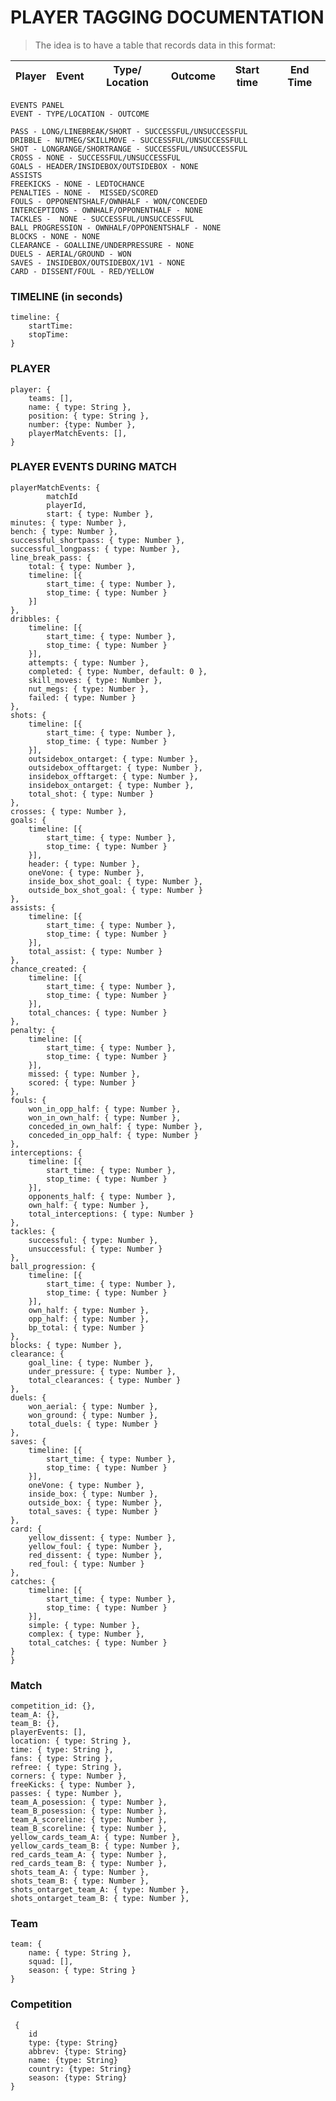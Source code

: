 # PLAYER TAGGING DOCUMENTATION

> The idea is to have a table that records data in this format:

| Player   | Event          | Type/ Location | Outcome | Start time | End Time | 
| -------- | -------------- | -------------- | ------- | ---------- | -------- |


    EVENTS PANEL 
    EVENT - TYPE/LOCATION - OUTCOME

    PASS - LONG/LINEBREAK/SHORT - SUCCESSFUL/UNSUCCESSFUL
    DRIBBLE - NUTMEG/SKILLMOVE - SUCCESSFUL/UNSUCCESSFULL
    SHOT - LONGRANGE/SHORTRANGE - SUCCESSFUL/UNSUCCESSFUL
    CROSS - NONE - SUCCESSFUL/UNSUCCESSFUL
    GOALS - HEADER/INSIDEBOX/OUTSIDEBOX - NONE
    ASSISTS
    FREEKICKS - NONE - LEDTOCHANCE
    PENALTIES - NONE -  MISSED/SCORED
    FOULS - OPPONENTSHALF/OWNHALF - WON/CONCEDED
    INTERCEPTIONS - OWNHALF/OPPONENTHALF - NONE
    TACKLES -  NONE - SUCCESSFUL/UNSUCCESSFUL
    BALL PROGRESSION - OWNHALF/OPPONENTSHALF - NONE
    BLOCKS - NONE - NONE
    CLEARANCE - GOALLINE/UNDERPRESSURE - NONE
    DUELS - AERIAL/GROUND - WON
    SAVES - INSIDEBOX/OUTSIDEBOX/1V1 - NONE
    CARD - DISSENT/FOUL - RED/YELLOW
      
    

### TIMELINE (in seconds)

    timeline: {
        startTime:
        stopTime: 
    }
### PLAYER 

    player: {
        teams: [],
        name: { type: String },
        position: { type: String },
        number: {type: Number },
        playerMatchEvents: [],
    }

### PLAYER EVENTS DURING MATCH
    playerMatchEvents: {
            matchId
            playerId,
            start: { type: Number },
    minutes: { type: Number },
    bench: { type: Number },
    successful_shortpass: { type: Number },
    successful_longpass: { type: Number },
    line_break_pass: {
        total: { type: Number },
        timeline: [{
            start_time: { type: Number },
            stop_time: { type: Number }
        }]
    },
    dribbles: {
        timeline: [{
            start_time: { type: Number },
            stop_time: { type: Number }
        }],
        attempts: { type: Number },
        completed: { type: Number, default: 0 },
        skill_moves: { type: Number },
        nut_megs: { type: Number },
        failed: { type: Number }
    },
    shots: {
        timeline: [{
            start_time: { type: Number },
            stop_time: { type: Number }
        }],
        outsidebox_ontarget: { type: Number },
        outsidebox_offtarget: { type: Number },
        insidebox_offtarget: { type: Number },
        insidebox_ontarget: { type: Number },
        total_shot: { type: Number }
    },
    crosses: { type: Number },
    goals: {
        timeline: [{
            start_time: { type: Number },
            stop_time: { type: Number }
        }],
        header: { type: Number },
        oneVone: { type: Number },
        inside_box_shot_goal: { type: Number },
        outside_box_shot_goal: { type: Number }
    },
    assists: {
        timeline: [{
            start_time: { type: Number },
            stop_time: { type: Number }
        }],
        total_assist: { type: Number }
    },
    chance_created: {
        timeline: [{
            start_time: { type: Number },
            stop_time: { type: Number }
        }],
        total_chances: { type: Number }
    },
    penalty: {
        timeline: [{
            start_time: { type: Number },
            stop_time: { type: Number }
        }],
        missed: { type: Number },
        scored: { type: Number }
    },
    fouls: {
        won_in_opp_half: { type: Number },
        won_in_own_half: { type: Number },
        conceded_in_own_half: { type: Number },
        conceded_in_opp_half: { type: Number }
    },
    interceptions: {
        timeline: [{
            start_time: { type: Number },
            stop_time: { type: Number }
        }],
        opponents_half: { type: Number },
        own_half: { type: Number },
        total_interceptions: { type: Number }
    },
    tackles: {
        successful: { type: Number },
        unsuccessful: { type: Number }
    },
    ball_progression: {
        timeline: [{
            start_time: { type: Number },
            stop_time: { type: Number }
        }],
        own_half: { type: Number },
        opp_half: { type: Number },
        bp_total: { type: Number }
    },
    blocks: { type: Number },
    clearance: {
        goal_line: { type: Number },
        under_pressure: { type: Number },
        total_clearances: { type: Number }
    },
    duels: {
        won_aerial: { type: Number },
        won_ground: { type: Number },
        total_duels: { type: Number }
    },
    saves: {
        timeline: [{
            start_time: { type: Number },
            stop_time: { type: Number }
        }],
        oneVone: { type: Number },
        inside_box: { type: Number },
        outside_box: { type: Number },
        total_saves: { type: Number }
    },
    card: {
        yellow_dissent: { type: Number },
        yellow_foul: { type: Number },
        red_dissent: { type: Number },
        red_foul: { type: Number }
    },
    catches: {
        timeline: [{
            start_time: { type: Number },
            stop_time: { type: Number }
        }],
        simple: { type: Number },
        complex: { type: Number },
        total_catches: { type: Number }
    }
    }


### Match
    
    competition_id: {},
    team_A: {},
    team_B: {},
    playerEvents: [],
    location: { type: String },
    time: { type: String },
    fans: { type: String },
    refree: { type: String },
    corners: { type: Number },
    freeKicks: { type: Number },
    passes: { type: Number },
    team_A_posession: { type: Number },
    team_B_posession: { type: Number },
    team_A_scoreline: { type: Number },
    team_B_scoreline: { type: Number },
    yellow_cards_team_A: { type: Number },
    yellow_cards_team_B: { type: Number },
    red_cards_team_A: { type: Number },
    red_cards_team_B: { type: Number },
    shots_team_A: { type: Number },
    shots_team_B: { type: Number },
    shots_ontarget_team_A: { type: Number },
    shots_ontarget_team_B: { type: Number },


### Team 

    team: {
        name: { type: String },
        squad: [],
        season: { type: String }
    }
    
### Competition

     {
        id
        type: {type: String}
        abbrev: {type: String}
        name: {type: String}
        country: {type: String}
        season: {type: String}
    }

